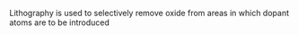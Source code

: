 Lithography is used to selectively remove oxide from areas in which dopant atoms are to be introduced